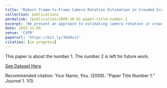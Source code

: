 ```yaml
---
title: "Robust Frame-to-Frame Camera Rotation Estimation in Crowded Scenes"
collection: publications
permalink: /publication/2009-10-01-paper-title-number-1
excerpt: 'We present an approach to estimating camera rotation in crowded, real-world scenes from handheld monocular video. While camera rotation estimation is a well-studied problem, no previous methods exhibit both high accuracy and acceptable speed in this setting. Because the setting is not addressed well by other datasets, we provide a new dataset and benchmark, with high-accuracy, rigorously verified ground truth, on 17 video sequences.'
date: 2022-11-05
venue: 'CVPR'
paperurl: 'https://bit.ly/3kkDvsJ'
citation: [in progress]
---
```

This paper is about the number 1. The number 2 is left for future work.

[See Dataset Here](https://bit.ly/3kkDvsJ)

Recommended citation: Your Name, You. (2009). "Paper Title Number 1." <i>Journal 1</i>. 1(1).